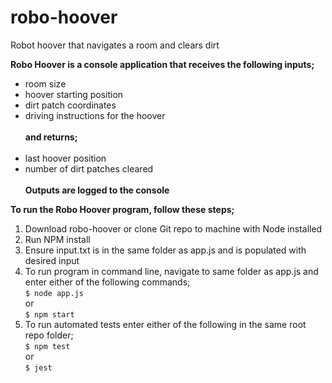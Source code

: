 # robo-hoover
Robot hoover that navigates a room and clears dirt

**Robo Hoover is a console application that receives the following inputs;**
<br />
- room size
- hoover starting position
- dirt patch coordinates
- driving instructions for the hoover <br /><br />
**and returns;** <br /><br />
- last hoover position
- number of dirt patches cleared <br /><br />
**Outputs are logged to the console**<br />

**To run the Robo Hoover program, follow these steps;**
1.	Download robo-hoover or clone Git repo to machine with Node installed
2.	Run NPM install
3.	Ensure input.txt is in the same folder as app.js and is populated with desired input
4.	To run program in command line, navigate to same folder as app.js and enter either of the following commands;<br />
      `$ node app.js` <br />
      or <br />
      `$ npm start` <br />
5.	To run automated tests enter either of the following in the same root repo folder;<br />
      `$ npm test` <br />
      or <br />
      `$ jest` <br />
